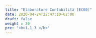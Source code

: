 ```yaml
---
title: "Elaboratore Contabilità [EC00]"
date: 2020-04-24T22:47:10+02:00
draft: false
weight : 30
pre: "<b>1.1.3 </b>"
---
```

